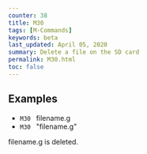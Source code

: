 ```yaml
---
counter: 38
title: M30
tags: [M-Commands] 
keywords: beta 
last_updated: April 05, 2020 
summary: Delete a file on the SD card 
permalink: M30.html
toc: false 
---
```



## Examples

* ` M30  ` filename.g
* ` M30  ` "filename.g"

filename.g is deleted.

